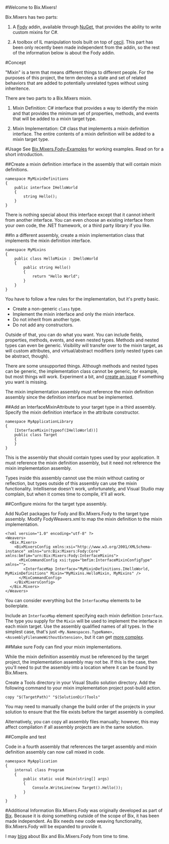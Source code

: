 #Welcome to Bix.Mixers!

Bix.Mixers has two parts:

1. A [Fody](http://github.com/Fody/Fody) addin, available through
[NuGet](https://www.nuget.org/packages/Bix.Mixers.Fody/), that provides the
ability to write custom mixins for C#.

2. A toolbox of IL manipulation tools built on top of
[cecil](https://github.com/jbevain/cecil). This part has been only recently
been made independent from the addin, so the rest of the information below
is about the Fody addin.


#Concept

"Mixin" is a term that means different things to different people. For the purposes of this project,
the term denotes a state and set of related behaviors that are added to potentially unrelated types
without using inheritence.

There are two parts to a Bix.Mixers mixin.

1. Mixin Definition: C# interface that provides a way to identify the mixin and that provides the
minimum set of properties, methods, and events that will be added to a mixin target type.

2. Mixin Implementation: C# class that implements a mixin definition interface. The entire contents
of a mixin definition will be added to a mixin target type.

#Usage
See [Bix.Mixers.Fody-Examples](http://github.com/rileywhite/Bix.Mixers.Fody-Examples)
for working examples. Read on for a short introduction.

##Create a mixin definition interface in the assembly that will contain mixin definitions.

    namespace MyMixinDefinitions
    {
        public interface IHelloWorld
        {
            string Hello();
        }
    }

There is nothing special about this interface except that it cannot inherit from another interface.
You can even choose an existing interface from your own code, the .NET framework, or a third party
library if you like.

##In a different assembly, create a mixin implementation class that implements the mixin definition interface.

    namespace MyMixins
    {
        public class HelloMixin : IHelloWorld
        {
            public string Hello()
            {
                return "Hello World";
            }
        }
    }

You have to follow a few rules for the implementation, but it's pretty basic.

 * Create a non-generic `class` type.
 * Implement the mixin interface and only the mixin interface.
 * Do not inherit from another type.
 * Do not add any constructors.

Outside of that, you can do what you want. You can include fields, properties, methods,
events, and even nested types. Methods and nested types can even be generic. Visibility
will transfer over to the mixin target, as will custom attributes, and virtual/abstract
modifiers (only nested types can be abstract, though).

There are some unsupported things. Although methods and nested types can be generic,
the implementation class cannot be generic, for example, but most things will work.
Experiment a bit, and [create an issue](https://github.com/rileywhite/Bix.Mixers.Fody/issues)
if something you want is missing.

The mixin implementation assembly must reference the mixin definition assembly since the definition
interface must be implemented.

##Add an InterfaceMixinAttribute to your target type in a third assembly. Specify the mixin definition interface in the attribute constructor.

    namespace MyApplicationLibrary
    {
        [InterfaceMixin(typeof(IHelloWorld))]
        public class Target
        {
        }
    }

This is the assembly that should contain types used by your application. It must reference
the mixin definition assembly, but it need not reference the mixin implementation assembly.

Types inside this assembly cannot use the mixin without casting or reflection, but types
outside of this assembly can use the mixin functionality. Intellisense doesn't work, unfortunately,
and Visual Studio may complain, but when it comes time to compile, it'll all work.

##Configure mixins for the target type assembly.

Add NuGet packages for Fody and Bix.Mixers.Fody to the target type assembly. Modify FodyWeavers.xml to map the mixin definition
to the mixin implementation.

    <?xml version="1.0" encoding="utf-8" ?>
    <Weavers>
      <Bix.Mixers>
        <BixMixersConfig xmlns:xsi="http://www.w3.org/2001/XMLSchema-instance" xmlns="urn:Bix:Mixers:Fody:Core" xmlns:bmfim="urn:Bix:Mixers:Fody:InterfaceMixins">
          <MixCommandConfig xsi:type="bmfim:InterfaceMixinConfigType" xmlns="">
            <InterfaceMap Interface="MyMixinDefinitions.IHelloWorld, MyMixinDefinitions" Mixin="MyMixins.HelloMixin, MyMixins" />
          </MixCommandConfig>
        </BixMixersConfig>
      </Bix.Mixers>
    </Weavers>

You can consider everything but the `InterfaceMap` elements to be boilerplate.

Include an `InterfaceMap` element specifying each mixin definition `Interface`. The type you supply for the `Mixin`
will be used to implement the interface in each mixin target. Use the assembly qualified names of all types. In
the simplest case, that's just `<My.Namespaces.TypeName>, <AssemblyFilenameWithoutExtension>`, but it can get
[more complex](http://msdn.microsoft.com/en-us/library/k8xx4k69.aspx).

##Make sure Fody can find your mixin implementations.

While the mixin definition assembly must be referenced by the target project, the implementation assembly may not be.
If this is the case, then you'll need to put the assembly into a location where it can be found by Bix.Mixers.

Create a Tools directory in your Visual Studio solution directory. Add the following command to your mixin
implementation project post-build action.

    copy "$(TargetPath)" "$(SolutionDir)Tools"

You may need to manually change the build order of the projects in your solution to ensure that the file exists
before the target assembly is compiled.

Alternatively, you can copy all assembly files manually; however, this may affect compilation if all assembly
projects are in the same solution.

##Compile and test

Code in a fourth assembly that references the target assembly and mixin definition assembly can now call mixed in code.

    namespace MyApplication
    {
        internal class Program
        {
            public static void Main(string[] args)
            {
                Console.WriteLine(new Target().Hello());
            }
        }
    }


#Additional Information
Bix.Mixers.Fody was originally developed as part of [Bix](https://github.com/rileywhite/Bix).
Because it is doing something outside of the scope of Bix, it has been made independent. As Bix needs new
code weaving functionality, Bix.Mixers.Fody will be expanded to provide it.

I may [blog](http://statisticsandlies.com/tags/bix) about Bix and Bix.Mixers.Fody from time to time.
